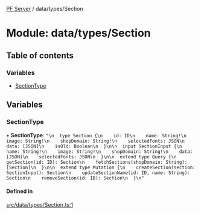 [PF Server](../README.md) / data/types/Section

# Module: data/types/Section

## Table of contents

### Variables

- [SectionType](data_types_Section.md#sectiontype)

## Variables

### SectionType

• **SectionType**: ``"\n  type Section {\n    id: ID\n    name: String!\n    image: String!\n    shopDomain: String!\n    selectedFonts: JSON\n    data: [JSON]\n    isOld: Boolean\n  }\n\n  input SectionInput {\n    name: String!\n    image: String!\n    shopDomain: String!\n    data: [JSON]\n    selectedFonts: JSON\n  }\n\n  extend type Query {\n    getSection(id: ID): Section\n    fetchSections(shopDomain: String): [Section]\n  }\n\n  extend type Mutation {\n    createSection(section: SectionInput): Section\n    updateSectionName(id: ID, name: String): Section\n    removeSection(id: ID): Section\n  }\n"``

#### Defined in

[src/data/types/Section.ts:1](https://bitbucket.org/bravebits/pfserver/src/83cf3bb/src/data/types/Section.ts#lines-1)
